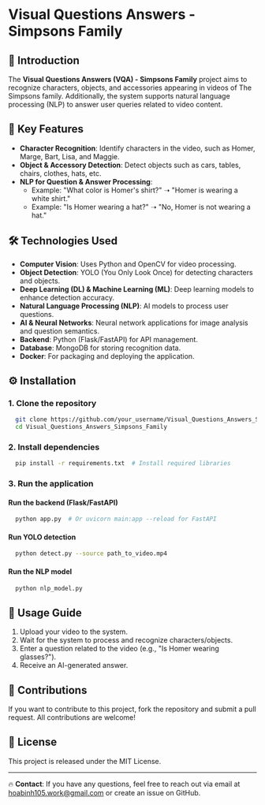 # Visual Questions Answers - Simpsons Family

## 📌 Introduction
The **Visual Questions Answers (VQA) - Simpsons Family** project aims to recognize characters, objects, and accessories appearing in videos of The Simpsons family. Additionally, the system supports natural language processing (NLP) to answer user queries related to video content.

## 🚀 Key Features
- **Character Recognition**: Identify characters in the video, such as Homer, Marge, Bart, Lisa, and Maggie.
- **Object & Accessory Detection**: Detect objects such as cars, tables, chairs, clothes, hats, etc.
- **NLP for Question & Answer Processing**:
  - Example: "What color is Homer's shirt?" ➝ "Homer is wearing a white shirt."
  - Example: "Is Homer wearing a hat?" ➝ "No, Homer is not wearing a hat."

## 🛠️ Technologies Used
- **Computer Vision**: Uses Python and OpenCV for video processing.
- **Object Detection**: YOLO (You Only Look Once) for detecting characters and objects.
- **Deep Learning (DL) & Machine Learning (ML)**: Deep learning models to enhance detection accuracy.
- **Natural Language Processing (NLP)**: AI models to process user questions.
- **AI & Neural Networks**: Neural network applications for image analysis and question semantics.
- **Backend**: Python (Flask/FastAPI) for API management.
- **Database**: MongoDB for storing recognition data.
- **Docker**: For packaging and deploying the application.

## ⚙️ Installation
### 1. Clone the repository
```bash
  git clone https://github.com/your_username/Visual_Questions_Answers_Simpsons_Family.git
  cd Visual_Questions_Answers_Simpsons_Family
```

### 2. Install dependencies
```bash
  pip install -r requirements.txt  # Install required libraries
```

### 3. Run the application
#### Run the backend (Flask/FastAPI)
```bash
  python app.py  # Or uvicorn main:app --reload for FastAPI
```
#### Run YOLO detection
```bash
  python detect.py --source path_to_video.mp4
```
#### Run the NLP model
```bash
  python nlp_model.py
```

## 📌 Usage Guide
1. Upload your video to the system.
2. Wait for the system to process and recognize characters/objects.
3. Enter a question related to the video (e.g., "Is Homer wearing glasses?").
4. Receive an AI-generated answer.

## 🤝 Contributions
If you want to contribute to this project, fork the repository and submit a pull request. All contributions are welcome!

## 📜 License
This project is released under the MIT License.

---
🔥 **Contact**: If you have any questions, feel free to reach out via email at hoabinh105.work@gmail.com or create an issue on GitHub.

